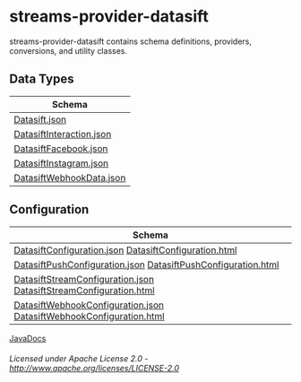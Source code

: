 streams-provider-datasift
==============

streams-provider-datasift contains schema definitions, providers, conversions, and utility classes.

## Data Types

| Schema |
|--------|
| [Datasift.json](org/apache/streams/datasift/Datasift.json "Datasift.json")
| [DatasiftInteraction.json](org/apache/streams/datasift/interaction/DatasiftInteraction.json "DatasiftInteraction.json")
| [DatasiftFacebook.json](org/apache/streams/datasift/facebook/DatasiftFacebook.json "DatasiftFacebook.json")
| [DatasiftInstagram.json](org/apache/streams/datasift/instagram/DatasiftInstagram.json "DatasiftInstagram.json")
| [DatasiftWebhookData.json](org/apache/streams/datasift/DatasiftWebhookData.json "DatasiftWebhookData.json")

## Configuration

| Schema |
|--------|
| [DatasiftConfiguration.json](org/apache/streams/datasift/DatasiftConfiguration.json "DatasiftConfiguration.json") [DatasiftConfiguration.html](apidocs/org/apache/streams/datasift/DatasiftConfiguration.html "javadoc") |
| [DatasiftPushConfiguration.json](org/apache/streams/datasift/DatasiftPushConfiguration.json "DatasiftPushConfiguration.json") [DatasiftPushConfiguration.html](apidocs/org/apache/streams/datasift/DatasiftPushConfiguration.html "javadoc") |
| [DatasiftStreamConfiguration.json](org/apache/streams/datasift/DatasiftStreamConfiguration.json "DatasiftStreamConfiguration.json") [DatasiftStreamConfiguration.html](apidocs/org/apache/streams/datasift/DatasiftStreamConfiguration.html "javadoc") |
| [DatasiftWebhookConfiguration.json](org/apache/streams/datasift/DatasiftWebhookConfiguration.json "DatasiftWebhookConfiguration.json") [DatasiftWebhookConfiguration.html](apidocs/org/apache/streams/datasift/DatasiftWebhookConfiguration.html "javadoc") |

[JavaDocs](apidocs/index.html "JavaDocs")

###### Licensed under Apache License 2.0 - http://www.apache.org/licenses/LICENSE-2.0